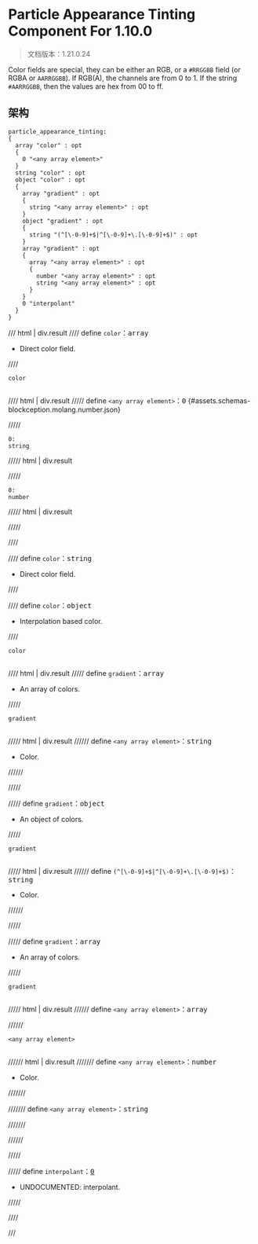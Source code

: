 # Particle Appearance Tinting Component For 1.10.0

> 文档版本：1.21.0.24

Color fields are special, they can be either an RGB, or a `#RRGGBB` field (or RGBA or `AARRGGBB`).  If RGB(A), the channels are from 0 to 1.  If the string `#AARRGGBB`, then the values are hex from 00 to ff.

## 架构

```mcschema
particle_appearance_tinting:
{
  array "color" : opt
  {
    0 "<any array element>"
  }
  string "color" : opt
  object "color" : opt
  {
    array "gradient" : opt
    {
      string "<any array element>" : opt
    }
    object "gradient" : opt
    {
      string "(^[\-0-9]+$|^[\-0-9]+\.[\-0-9]+$)" : opt
    }
    array "gradient" : opt
    {
      array "<any array element>" : opt
      {
        number "<any array element>" : opt
        string "<any array element>" : opt
      }
    }
    0 "interpolant"
  }
}

```

/// html | div.result
//// define
`color`：<samp>array</samp>

- Direct color field.


////

<div class="language-text highlight"><span class="filename"><code>color</code></span><pre id="__code_1"><span></span></pre></div>

//// html | div.result
///// define
`<any array element>`：<samp>0</samp> {#assets.schemas-blockception.molang.number.json}


/////

```mcschema
0:
string

```

///// html | div.result

/////


```mcschema
0:
number

```

///// html | div.result

/////




////


//// define
`color`：<samp>string</samp>

- Direct color field.


////


//// define
`color`：<samp>object</samp>

- Interpolation based color.


////

<div class="language-text highlight"><span class="filename"><code>color</code></span><pre id="__code_1"><span></span></pre></div>

//// html | div.result
///// define
`gradient`：<samp>array</samp>

- An array of colors.


/////

<div class="language-text highlight"><span class="filename"><code>gradient</code></span><pre id="__code_1"><span></span></pre></div>

///// html | div.result
////// define
`<any array element>`：<samp>string</samp>

- Color.


//////


/////


///// define
`gradient`：<samp>object</samp>

- An object of colors.


/////

<div class="language-text highlight"><span class="filename"><code>gradient</code></span><pre id="__code_1"><span></span></pre></div>

///// html | div.result
////// define
`(^[\-0-9]+$|^[\-0-9]+\.[\-0-9]+$)`：<samp>string</samp>

- Color.


//////


/////


///// define
`gradient`：<samp>array</samp>

- An array of colors.


/////

<div class="language-text highlight"><span class="filename"><code>gradient</code></span><pre id="__code_1"><span></span></pre></div>

///// html | div.result
////// define
`<any array element>`：<samp>array</samp>


//////

<div class="language-text highlight"><span class="filename"><code>&lt;any array element&gt;</code></span><pre id="__code_1"><span></span></pre></div>

////// html | div.result
/////// define
`<any array element>`：<samp>number</samp>

- Color.


///////


/////// define
`<any array element>`：<samp>string</samp>


///////



//////


/////



///// define
`interpolant`：<samp>[0](#assets.schemas-blockception.molang.number.json)</samp>

- UNDOCUMENTED: interpolant.


/////


////



///

